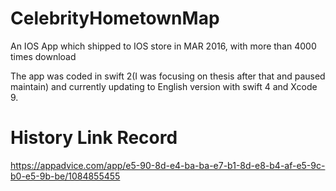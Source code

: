 # CelebrityHometownMap
An IOS App which shipped to IOS store in MAR 2016, with more than 4000 times download

The app was coded in swift 2(I was focusing on thesis after that and paused maintain) and currently updating to English version with swift 4 and Xcode 9.

# History Link Record
https://appadvice.com/app/e5-90-8d-e4-ba-ba-e7-b1-8d-e8-b4-af-e5-9c-b0-e5-9b-be/1084855455

